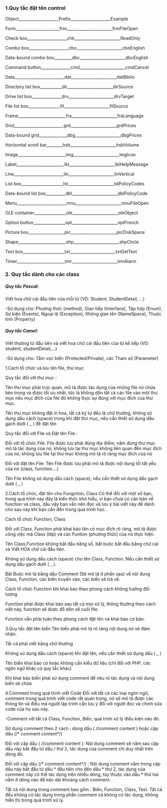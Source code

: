 <p><h3>1.Quy tắc đặt tên control</h3></p>
 
<p>Object____________________Prefix____________________Example</p>
<p>Form______________________frm_______________________frmFileOpen</p>
<p>Check box____________________chk_______________________ReadOnly</p>
<p>Combo box____________________cbo_______________________cboEnglish</p>
<p>Data-bound combo box_________dbc_______________________dbcEnglish</p>
<p>Command button_______________cmd_______________________cmdCancel</p>
<p>Data_________________________dat_______________________datBiblio</p>
<p>Directory list box___________dir_______________________dirSource</p>
<p>Drive list box_______________drv_______________________drvTarget</p>
<p>File list box________________fil_______________________filSource</p>
<p>Frame________________________fra_______________________fraLanguage</p>
<p>Grid_________________________grd_______________________grdPrices</p>
<p>Data-bound grid______________dbg_______________________dbgPrices</p>
<p>Horizontal scroll bar________hsb_______________________hsbVolume</p>
<p>Image________________________img_______________________imgIcon</p>
<p>Label________________________lbl_______________________lblHelpMessage</p>
<p>Line_________________________lin_______________________linVertical</p>
<p>List box_____________________lst_______________________lstPolicyCodes</p>
<p>Data-bound list box__________dbl_______________________dblPolicyCode</p>
<p>Menu_________________________mnu_______________________mnuFileOpen</p>
<p>OLE container________________ole_______________________oleObject</p>
<p>Option button________________opt_______________________optFrench</p>
<p>Picture box__________________pic_______________________picDiskSpace</p>
<p>Shape________________________shp_______________________shpCircle</p>
<p>Text box_____________________txt_______________________txtGetText</p>
<p>Timer________________________tmr_______________________tmrAlarm</p>
<p><h3>2. Quy tắc dành cho các class</h3></p>
 
<p><h5>Quy tắc Pascal:</h5></p> <p>Viết hoa chữ cái đầu tiên của mỗi từ (VD: Student, StudentDetail, ...)</p>
<p>-Sử dụng cho: Phương thức (method), Giao tiếp (Interface), Tập hợp (Enum), Sự kiện (Events), Ngoại lệ (Exception), Không gian tên (NameSpace), Thuộc tính (Property)</p>

<p><h5>Quy tắc Camel:</h5></p> <p>Viết thường từ đầu tiên và viết hoa chữ cái đầu tiên của từ kế tiếp (VD: student, studentDetail,...)</p>
<p>-Sử dụng cho: Tầm vực biến (Protected/Private), các Tham số (Parameter)</p>

  1.Cách tổ chức và lưu tên file, thư mục

Quy tắc đối với thư mục :

Tên thư mục phải trực quan, mô tả được tác dụng của những file nó chứa bên trong và được tối ưu nhất, tức là không dồn tất cả các file vào một thư mục nếu mục đích của file đó không thực sự đúng với mục đích của thư mục.

Tên thư mục không đặt in hoa, tất cả ký tự đều là chữ thường, không sử dụng dấu cách (space) trong khi đặt thư mục, nếu cần thiết sử dụng dấu gạch dưới ( _ ) để đặt tên

Quy tắc đối với File và Đặt tên File :

Đối với tổ chức File: File được lưu phải đúng địa điểm, nằm đúng thư mục mô tả tác dụng của nó, không lưu tại thư mục không liên quan đến mục đích của nó, không lưu file tại thư mục không mô tả rõ ràng mục đích của nó

Đối với đặt tên File: Tên File được lưu phải mô tả được nội dung tối tất yếu của nó (class, function….)

Tên File không sử dụng dấu cách (space), nếu cần thiết sử dụng dấu gạch dưới ( _ )

   2.Cách tổ chức, đặt tên cho Fungction, Class
Có thể đối với một số bạn, trong quá trình này đây là kiến thức khó hiểu, vì bạn chưa có căn bản về function và class, dẫu vậy bạn vẫn nên đọc và lưu ý bài viết này để dành cho sau này khi bạn cần đến trong quá trình học.

Cách tổ chức Function, Class

Đối với Class, Function phải khai báo tên có mục đích rõ ràng, mô tả được công việc mà Class (lớp) và các Funtion (phương thức) của nó thực hiện.

Tên Class,Function không bắt đầu bằng số, bắt buộc bắt đầu bằng chữ cái và Viết HOA chữ cái đầu tiên.

Không sử dụng dấu cách (space) cho tên Class, Function. Nếu cần thiết sử dụng dấu gạch dưới ( _ ).

Bắt Buộc mô tả bằng dấu Comment (Sẽ mô tả ở phần sau) về nội dung Class, Function, các biến truyền vào, các biến sẽ trả về.

Cách tổ chức Function khi khai báo theo phong cách không hướng đối tượng

Function phải được khai báo sau tất cả mọi xử lý, thông thường theo cách viết này, function sẽ được đổ dồn về cuối file.

Function vẫn phải tuân theo phong cách đặt tên và khai báo cơ bản.

   3.Quy tắc đặt tên biến
Tên biến phải mô tả rõ ràng nội dung nó sẽ đảm nhận.

Tất cả phải viết bằng chữ thường

Không sử dụng dấu cách (space) khi đặt tên, nếu cần thiết sử dụng dấu ( _ )

Tên biến khai báo có hoặc không cần kiểu dữ liệu (chỉ đối với PHP, các ngôn ngữ khác có quy tắc khác)

Khi khai báo biến phải sử dụng comment để nêu rõ tác dụng và nội dung biến sẽ chứa

   4.Comment trong quá trình viết Code
Đối với tất cả các loại ngôn ngữ, comment trong quá trình viết code rất quan trọng, nó sẽ mô tả được các thông tin và điều mà người lập trình cần lưu ý đối với người đọc và chỉnh sửa code của họ sau này.

-Comment với tất cả Class, Function, Biến, quá trình xử lý điều kiện nào đó.

Sử dụng comment theo 2 cách : dùng dấu ( //comment content ) hoặc cặp dấu (/* comment content*/)

Đối với cặp dấu ( //comment content ): Nội dung comment sẽ nằm sau cặp dấu này bắt đầu từ dấu / thứ 2, tác dụng của comment chỉ duy nhất trên dòng đó.

Đối với cặp dấu (/* comment content*/) : Nội dung comment nằm trong cặp dấu này bắt đầu từ dấu * đầu tiên cho đến dấu * thứ 2, tác dụng của comment này có thể tác dụng trên nhiều dòng, tùy thuộc vào dấu * thứ hai nằm ở dòng nào để kéo dài khoảng cách comment.

Tất cả nội dung trong comment bao gồm : Biến, Function, Class, Text. Tất cả đều không có tác dụng trong phần comment và không có tác dụng, không hiển thị trong quá trình xử lý.
